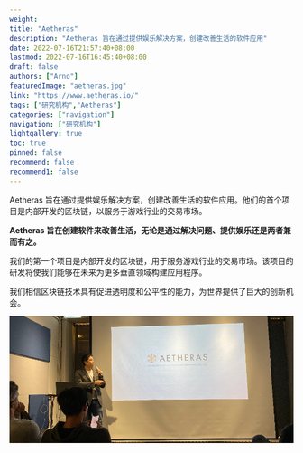 ```yaml
---
weight: 
title: "Aetheras"
description: "Aetheras 旨在通过提供娱乐解决方案，创建改善生活的软件应用"
date: 2022-07-16T21:57:40+08:00
lastmod: 2022-07-16T16:45:40+08:00
draft: false
authors: ["Arno"]
featuredImage: "aetheras.jpg"
link: "https://www.aetheras.io/"
tags: ["研究机构","Aetheras"]
categories: ["navigation"]
navigation: ["研究机构"]
lightgallery: true
toc: true
pinned: false
recommend: false
recommend1: false
---
```

Aetheras 旨在通过提供娱乐解决方案，创建改善生活的软件应用。他们的首个项目是内部开发的区块链，以服务于游戏行业的交易市场。

**Aetheras 旨在创建软件来改善生活，无论是通过解决问题、提供娱乐还是两者兼而有之。**

我们的第一个项目是内部开发的区块链，用于服务游戏行业的交易市场。该项目的研发将使我们能够在未来为更多垂直领域构建应用程序。

我们相信区块链技术具有促进透明度和公平性的能力，为世界提供了巨大的创新机会。

![a738a5ede28694ea2122ea5581e50ed9abb9cad9](a738a5ede28694ea2122ea5581e50ed9abb9cad9.jpg)
